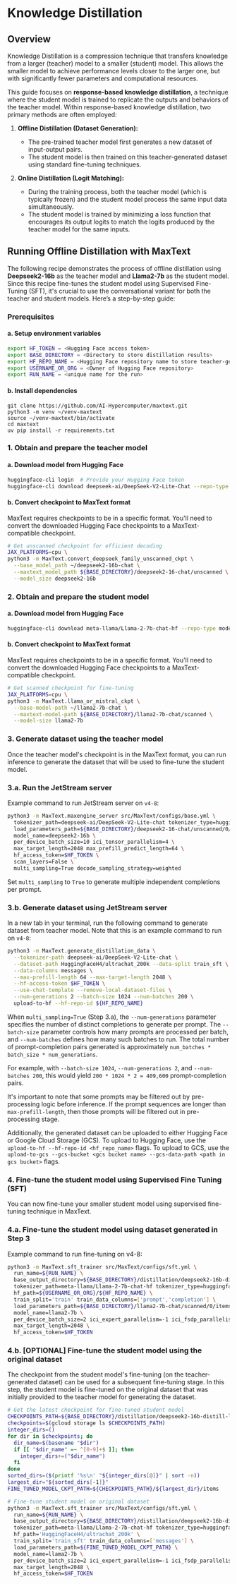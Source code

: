 <!--
 Copyright 2024 Google LLC

 Licensed under the Apache License, Version 2.0 (the "License");
 you may not use this file except in compliance with the License.
 You may obtain a copy of the License at

      https://www.apache.org/licenses/LICENSE-2.0

 Unless required by applicable law or agreed to in writing, software
 distributed under the License is distributed on an "AS IS" BASIS,
 WITHOUT WARRANTIES OR CONDITIONS OF ANY KIND, either express or implied.
 See the License for the specific language governing permissions and
 limitations under the License.
 -->

# Knowledge Distillation

## Overview
Knowledge Distillation is a compression technique that transfers knowledge from a larger (teacher) model to a smaller (student) model. This allows the smaller model to achieve performance levels closer to the larger one, but with significantly fewer parameters and computational resources.

This guide focuses on **response-based knowledge distillation**, a technique where the student model is trained to replicate the outputs and behaviors of the teacher model. Within response-based knowledge distillation, two primary methods are often employed:

1.  **Offline Distillation (Dataset Generation):**
    *   The pre-trained teacher model first generates a new dataset of input-output pairs.
    *   The student model is then trained on this teacher-generated dataset using standard fine-tuning techniques.

2.  **Online Distillation (Logit Matching):**
    *   During the training process, both the teacher model (which is typically frozen) and the student model process the same input data simultaneously.
    *   The student model is trained by minimizing a loss function that encourages its output logits to match the logits produced by the teacher model for the same inputs.

## Running Offline Distillation with MaxText

The following recipe demonstrates the process of offline distillation using **Deepseek2-16b** as the teacher model and **Llama2-7b** as the student model. Since this recipe fine-tunes the student model using Supervised Fine-Tuning (SFT), it's crucial to use the conversational variant for both the teacher and student models. Here’s a step-by-step guide:

### Prerequisites

#### a. Setup environment variables

```bash
export HF_TOKEN = <Hugging Face access token>
export BASE_DIRECTORY = <Directory to store distillation results>
export HF_REPO_NAME = <Hugging Face repository name to store teacher-generated dataset>
export USERNAME_OR_ORG = <Owner of Hugging Face repository>
export RUN_NAME = <unique name for the run>
```

#### b. Install dependencies

```
git clone https://github.com/AI-Hypercomputer/maxtext.git
python3 -m venv ~/venv-maxtext
source ~/venv-maxtext/bin/activate
cd maxtext
uv pip install -r requirements.txt
```

### 1. Obtain and prepare the teacher model

#### a. Download model from Hugging Face

```bash
huggingface-cli login  # Provide your Hugging Face token
huggingface-cli download deepseek-ai/DeepSeek-V2-Lite-Chat --repo-type model --local-dir ~/deepseek2-16b-chat
```

#### b. Convert checkpoint to MaxText format
MaxText requires checkpoints to be in a specific format. You'll need to convert the downloaded Hugging Face checkpoints to a MaxText-compatible checkpoint.

```bash
# Get unscanned checkpoint for efficient decoding
JAX_PLATFORMS=cpu \
python3 -m MaxText.convert_deepseek_family_unscanned_ckpt \
  --base_model_path ~/deepseek2-16b-chat \
  --maxtext_model_path ${BASE_DIRECTORY}/deepseek2-16-chat/unscanned \
  --model_size deepseek2-16b
```

### 2. Obtain and prepare the student model

#### a. Download model from Hugging Face

```bash
huggingface-cli download meta-llama/Llama-2-7b-chat-hf --repo-type model --local-dir ~/llama2-7b-chat
```

#### b. Convert checkpoint to MaxText format
MaxText requires checkpoints to be in a specific format. You'll need to convert the downloaded Hugging Face checkpoints to a MaxText-compatible checkpoint.

```bash
# Get scanned checkpoint for fine-tuning
JAX_PLATFORMS=cpu \
python3 -m MaxText.llama_or_mistral_ckpt \
  --base-model-path ~/llama2-7b-chat \
  --maxtext-model-path ${BASE_DIRECTORY}/llama2-7b-chat/scanned \
  --model-size llama2-7b
```

### 3. Generate dataset using the teacher model
Once the teacher model's checkpoint is in the MaxText format, you can run inference to generate the dataset that will be used to fine-tune the student model.

### 3.a. Run the JetStream server

Example command to run JetStream server on `v4-8`:

```bash
python3 -m MaxText.maxengine_server src/MaxText/configs/base.yml \
  tokenizer_path=deepseek-ai/DeepSeek-V2-Lite-chat tokenizer_type=huggingface \
  load_parameters_path=${BASE_DIRECTORY}/deepseek2-16-chat/unscanned/0/items \
  model_name=deepseek2-16b \
  per_device_batch_size=10 ici_tensor_parallelism=4 \
  max_target_length=2048 max_prefill_predict_length=64 \
  hf_access_token=$HF_TOKEN \
  scan_layers=False \
  multi_sampling=True decode_sampling_strategy=weighted
```

Set `multi_sampling` to `True` to generate multiple independent completions per prompt.


### 3.b. Generate dataset using JetStream server
In a new tab in your terminal, run the following command to generate dataset from teacher model. Note that this is an example command to run on `v4-8`:

```bash
python3 -m MaxText.generate_distillation_data \
  --tokenizer-path deepseek-ai/DeepSeek-V2-Lite-chat \
  --dataset-path HuggingFaceH4/ultrachat_200k --data-split train_sft \
  --data-columns messages \
  --max-prefill-length 64 --max-target-length 2048 \
  --hf-access-token $HF_TOKEN \
  --use-chat-template --remove-local-dataset-files \
  --num-generations 2 --batch-size 1024 --num-batches 200 \
  upload-to-hf --hf-repo-id ${HF_REPO_NAME}
```

When `multi_sampling=True` (Step 3.a), the `--num-generations` parameter specifies the number of distinct completions to generate per prompt. The `--batch-size` parameter controls how many prompts are processed per batch, and `--num-batches` defines how many such batches to run. The total number of prompt-completion pairs generated is approximately `num_batches * batch_size * num_generations`.

For example, with `--batch-size 1024`, `--num-generations 2`, and `--num-batches 200`, this would yield `200 * 1024 * 2 = 409,600` prompt-completion pairs.

It's important to note that some prompts may be filtered out by pre-processing logic before inference. If the prompt sequences are longer than `max-prefill-length`, then those prompts will be filtered out in pre-processing stage.

Additionally, the generated dataset can be uploaded to either Hugging Face or Google Cloud Storage (GCS). To upload to Hugging Face, use the `upload-to-hf --hf-repo-id <hf_repo_name>` flags. To upload to GCS, use the `upload-to-gcs --gcs-bucket <gcs bucket name> --gcs-data-path <path in gcs bucket>` flags.

### 4. Fine-tune the student model using Supervised Fine Tuning (SFT)
You can now fine-tune your smaller student model using supervised fine-tuning technique in MaxText.

### 4.a. Fine-tune the student model using dataset generated in Step 3

Example command to run fine-tuning on v4-8:

```bash
python3 -m MaxText.sft_trainer src/MaxText/configs/sft.yml \
  run_name=${RUN_NAME} \
  base_output_directory=${BASE_DIRECTORY}/distillation/deepseek2-16b-distill-llama2-7b \
  tokenizer_path=meta-llama/Llama-2-7b-chat-hf tokenizer_type=huggingface \
  hf_path=${USERNAME_OR_ORG}/${HF_REPO_NAME} \
  train_split='train' train_data_columns=['prompt','completion'] \
  load_parameters_path=${BASE_DIRECTORY}/llama2-7b-chat/scanned/0/items \
  model_name=llama2-7b \
  per_device_batch_size=2 ici_expert_parallelism=-1 ici_fsdp_parallelism=4 \
  max_target_length=2048 \
  hf_access_token=$HF_TOKEN
```

### 4.b. **[OPTIONAL]** Fine-tune the student model using the original dataset

The checkpoint from the student model's fine-tuning (on the teacher-generated dataset) can be used for a subsequent fine-tuning stage. In this step, the student model is fine-tuned on the original dataset that was initially provided to the teacher model for generating the dataset.

```bash
# Get the latest checkpoint for fine-tuned student model
CHECKPOINTS_PATH=${BASE_DIRECTORY}/distillation/deepseek2-16b-distill-llama2-7b/${RUN_NAME}/checkpoints
checkpoints=$(gcloud storage ls $CHECKPOINTS_PATH)
integer_dirs=()
for dir in $checkpoints; do
  dir_name=$(basename "$dir")
  if [[ "$dir_name" =~ ^[0-9]+$ ]]; then
    integer_dirs+=("$dir_name")
  fi
done
sorted_dirs=($(printf '%s\n' "${integer_dirs[@]}" | sort -n))
largest_dir="${sorted_dirs[-1]}"
FINE_TUNED_MODEL_CKPT_PATH=${CHECKPOINTS_PATH}/${largest_dir}/items

# Fine-tune student model on original dataset
python3 -m MaxText.sft_trainer src/MaxText/configs/sft.yml \
  run_name=${RUN_NAME} \
  base_output_directory=${BASE_DIRECTORY}/distillation/deepseek2-16b-distill-llama2-7b \
  tokenizer_path=meta-llama/Llama-2-7b-chat-hf tokenizer_type=huggingface \
  hf_path='HuggingFaceH4/ultrachat_200k' \
  train_split='train_sft' train_data_columns=['messages'] \
  load_parameters_path=${FINE_TUNED_MODEL_CKPT_PATH} \
  model_name=llama2-7b \
  per_device_batch_size=2 ici_expert_parallelism=-1 ici_fsdp_parallelism=4 \
  max_target_length=2048 \
  hf_access_token=$HF_TOKEN
```

